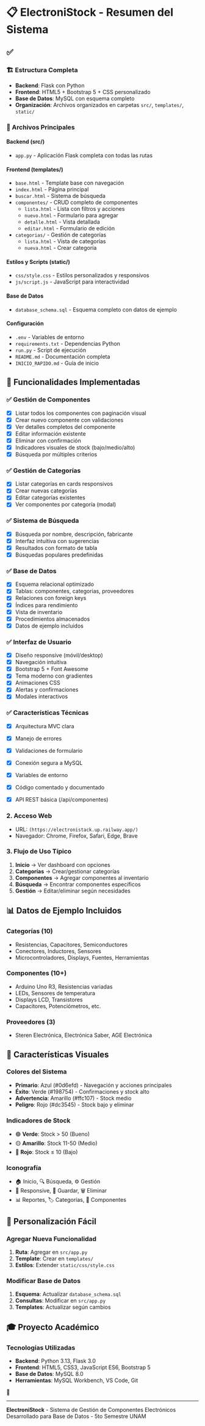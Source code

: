 # 📋 ElectroniStock - Resumen del Sistema

## ✅ 

### 🏗️ Estructura Completa
- **Backend**: Flask con Python
- **Frontend**: HTML5 + Bootstrap 5 + CSS personalizado
- **Base de Datos**: MySQL con esquema completo
- **Organización**: Archivos organizados en carpetas `src/`, `templates/`, `static/`

### 📁 Archivos Principales

#### Backend (src/)
- `app.py` - Aplicación Flask completa con todas las rutas

#### Frontend (templates/)
- `base.html` - Template base con navegación
- `index.html` - Página principal
- `buscar.html` - Sistema de búsqueda
- `componentes/` - CRUD completo de componentes
  - `lista.html` - Lista con filtros y acciones
  - `nuevo.html` - Formulario para agregar
  - `detalle.html` - Vista detallada
  - `editar.html` - Formulario de edición
- `categorias/` - Gestión de categorías
  - `lista.html` - Vista de categorías
  - `nueva.html` - Crear categoría

#### Estilos y Scripts (static/)
- `css/style.css` - Estilos personalizados y responsivos
- `js/script.js` - JavaScript para interactividad

#### Base de Datos
- `database_schema.sql` - Esquema completo con datos de ejemplo

#### Configuración
- `.env` - Variables de entorno
- `requirements.txt` - Dependencias Python
- `run.py` - Script de ejecución
- `README.md` - Documentación completa
- `INICIO_RAPIDO.md` - Guía de inicio

## 🎯 Funcionalidades Implementadas

### ✅ Gestión de Componentes
- [x] Listar todos los componentes con paginación visual
- [x] Crear nuevo componente con validaciones
- [x] Ver detalles completos del componente
- [x] Editar información existente
- [x] Eliminar con confirmación
- [x] Indicadores visuales de stock (bajo/medio/alto)
- [x] Búsqueda por múltiples criterios

### ✅ Gestión de Categorías  
- [x] Listar categorías en cards responsivos
- [x] Crear nuevas categorías
- [x] Editar categorías existentes
- [x] Ver componentes por categoría (modal)

### ✅ Sistema de Búsqueda
- [x] Búsqueda por nombre, descripción, fabricante
- [x] Interfaz intuitiva con sugerencias
- [x] Resultados con formato de tabla
- [x] Búsquedas populares predefinidas

### ✅ Base de Datos
- [x] Esquema relacional optimizado
- [x] Tablas: componentes, categorias, proveedores
- [x] Relaciones con foreign keys
- [x] Índices para rendimiento
- [x] Vista de inventario
- [x] Procedimientos almacenados
- [x] Datos de ejemplo incluidos

### ✅ Interfaz de Usuario
- [x] Diseño responsive (móvil/desktop)
- [x] Navegación intuitiva
- [x] Bootstrap 5 + Font Awesome
- [x] Tema moderno con gradientes
- [x] Animaciones CSS
- [x] Alertas y confirmaciones
- [x] Modales interactivos

### ✅ Características Técnicas
- [x] Arquitectura MVC clara
- [x] Manejo de errores
- [x] Validaciones de formulario
- [x] Conexión segura a MySQL
- [x] Variables de entorno
- [x] Código comentado y documentado
- [x] API REST básica (/api/componentes)


### 2. Acceso Web
- URL: `(https://electronistack.up.railway.app/)`
- Navegador: Chrome, Firefox, Safari, Edge, Brave

### 3. Flujo de Uso Típico
1. **Inicio** → Ver dashboard con opciones
2. **Categorías** → Crear/gestionar categorías
3. **Componentes** → Agregar componentes al inventario
4. **Búsqueda** → Encontrar componentes específicos
5. **Gestión** → Editar/eliminar según necesidades

## 📊 Datos de Ejemplo Incluidos

### Categorías (10)
- Resistencias, Capacitores, Semiconductores
- Conectores, Inductores, Sensores
- Microcontroladores, Displays, Fuentes, Herramientas

### Componentes (10+)
- Arduino Uno R3, Resistencias variadas
- LEDs, Sensores de temperatura
- Displays LCD, Transistores
- Capacitores, Potenciómetros, etc.

### Proveedores (3)
- Steren Electrónica, Electrónica Saber, AGE Electrónica

## 🎨 Características Visuales

### Colores del Sistema
- **Primario**: Azul (#0d6efd) - Navegación y acciones principales
- **Éxito**: Verde (#198754) - Confirmaciones y stock alto
- **Advertencia**: Amarillo (#ffc107) - Stock medio
- **Peligro**: Rojo (#dc3545) - Stock bajo y eliminar

### Indicadores de Stock
- 🟢 **Verde**: Stock > 50 (Bueno)
- 🟡 **Amarillo**: Stock 11-50 (Medio)
- 🔴 **Rojo**: Stock ≤ 10 (Bajo)

### Iconografía
- 🏠 Inicio, 🔍 Búsqueda, ⚙️ Gestión
- 📱 Responsive, 💾 Guardar, 🗑️ Eliminar
- 📊 Reportes, 🏷️ Categorías, 🔧 Componentes

## 🔧 Personalización Fácil

### Agregar Nueva Funcionalidad
1. **Ruta**: Agregar en `src/app.py`
2. **Template**: Crear en `templates/`
3. **Estilos**: Extender `static/css/style.css`

### Modificar Base de Datos
1. **Esquema**: Actualizar `database_schema.sql`
2. **Consultas**: Modificar en `src/app.py`
3. **Templates**: Actualizar según cambios

## 🎓 Proyecto Académico

### Tecnologías Utilizadas
- **Backend**: Python 3.13, Flask 3.0
- **Frontend**: HTML5, CSS3, JavaScript ES6, Bootstrap 5
- **Base de Datos**: MySQL 8.0
- **Herramientas**: MySQL Workbench, VS Code, Git

 🎉

---

**ElectroniStock** - Sistema de Gestión de Componentes Electrónicos  
Desarrollado para Base de Datos - 5to Semestre UNAM
